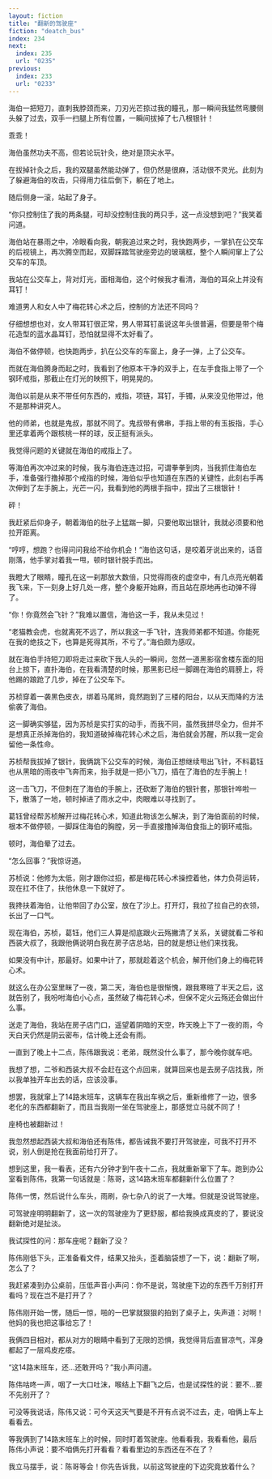 ```yaml
---
layout: fiction
title: "翻新的驾驶座"
fiction: "deatch_bus"
index: 234
next:
  index: 235
  url: "0235"
previous:
  index: 233
  url: "0233"
---
```

海伯一把短刀，直刺我脖颈而来，刀刃光芒掠过我的瞳孔，那一瞬间我猛然弯腰侧头躲了过去，双手一扫腿上所有位置，一瞬间拔掉了七八根银针！

乖乖！

海伯虽然功夫不高，但若论玩针灸，绝对是顶尖水平。

在拔掉针灸之后，我的双腿虽然能动弹了，但仍然是很麻，活动很不灵光。此刻为了躲避海伯的攻击，只得用力往后倒下，躺在了地上。

随后侧身一滚，站起了身子。

“你只控制住了我的两条腿，可却没控制住我的两只手，这一点没想到吧？”我笑着问道。

海伯站在暴雨之中，冷眼看向我，朝我追过来之时，我快跑两步，一掌扒在公交车的后视镜上，再次腾空而起，双脚踩踏驾驶座旁边的玻璃框，整个人瞬间窜上了公交车的车顶。

我站在公交车上，背对灯光，面相海伯，这个时候我才看清，海伯的耳朵上并没有耳钉！

难道男人和女人中了梅花转心术之后，控制的方法还不同吗？

仔细想想也对，女人带耳钉很正常，男人带耳钉虽说这年头很普遍，但要是带个梅花造型的蓝水晶耳钉，恐怕就显得不太好看了。

海伯不做停顿，也快跑两步，扒在公交车的车窗上，身子一弹，上了公交车。

而就在海伯腾身而起之时，我看到了他原本干净的双手上，在左手食指上带了一个钢环戒指，那截止在灯光的映照下，明晃晃的。

海伯以前是从来不带任何东西的，戒指，项链，耳钉，手镯，从来没见他带过，他不是那种讲究人。

他的师弟，也就是鬼叔，那就不同了。鬼叔带有佛串，手指上带的有玉扳指，手心里还拿着两个跟核桃一样的球，反正挺有派头。

我觉得问题的关键就在海伯的戒指上了。

等海伯再次冲过来的时候，我与海伯连连过招，可谓拳拳到肉，当我抓住海伯左手，准备强行撸掉那个戒指的时候，海伯似乎也知道在东西的关键性，此刻右手再次伸到了左手腕上，光芒一闪，我看到他的两根手指中，捏出了三根银针！

砰！

我赶紧后仰身子，朝着海伯的肚子上猛踹一脚，只要他取出银针，我就必须要和他拉开距离。

“哼哼，想跑？也得问问我给不给你机会！”海伯这句话，是咬着牙说出来的，话音刚落，他手掌对着我一甩，顿时银针脱手而出。

我瞪大了眼睛，瞳孔在这一刹那放大数倍，只觉得雨夜的虚空中，有几点亮光朝着我飞来，下一刻身上好几处一疼，整个身躯开始麻，而且站在原地再也动弹不得了。

“你！你竟然会飞针？”我难以置信，海伯这一手，我从未见过！

“老猫教会虎，也就离死不远了，所以我这一手飞针，连我师弟都不知道。你能死在我的绝技之下，也算是死得其所，不亏了。”海伯颇为感叹。

就在海伯手持短刀即将走过来砍下我人头的一瞬间，忽然一道黑影宿舍楼东面的阳台上掠下，直扑海伯，在我看清楚的时候，那黑影已经一脚踢在海伯的肩膀上，将他踢的踉跄了几步，掉在了公交车下。

苏桢穿着一袭黑色皮衣，绑着马尾辫，竟然跑到了三楼的阳台，以从天而降的方法偷袭了海伯。

这一脚确实够猛，因为苏桢是实打实的动手，而我不同，虽然我拼尽全力，但并不是想真正杀掉海伯的，我知道破掉梅花转心术之后，海伯就会苏醒，所以我一定会留他一条性命。

苏桢帮我拔掉了银针，我俩跳下公交车的时候，海伯正想继续甩出飞针，不料葛钰也从黑暗的雨夜中飞奔而来，抬手就是一把小飞刀，插在了海伯的左手腕上！

这一击飞刀，不但刺在了海伯的手腕上，还砍断了海伯的银针套，那银针哗啦一下，散落了一地，顿时掉进了雨水之中，肉眼难以寻找到了。

葛钰曾经帮苏桢解开过梅花转心术，知道此物该怎么解决，到了海伯面前的时候，根本不做停顿，一脚踩住海伯的胸膛，另一手直接撸掉海伯食指上的钢环戒指。

顿时，海伯晕了过去。

“怎么回事？”我惊讶道。

苏桢说：他修为太低，刚才跟你过招，都是梅花转心术操控着他，体力负荷运转，现在扛不住了，扶他休息一下就好了。

我搀扶着海伯，让他带回了办公室，放在了沙上。打开灯，我拉了拉自己的衣领，长出了一口气。

现在海伯，苏桢，葛钰，他们三人算是彻底跟火云殇撇清了关系，关键就看二爷和西装大叔了，我跟他俩说明白我在房子店总站，目的就是想让他们来找我。

如果没有中计，那最好。如果中计了，那就趁着这个机会，解开他们身上的梅花转心术。

就这么在办公室里眯了一夜，第二天，海伯也是很惭愧，跟我寒暄了半天之后，这就告别了，我吩咐海伯小心点，虽然破了梅花转心术，但保不定火云殇还会做出什么事。

送走了海伯，我站在房子店门口，遥望着阴暗的天空，昨天晚上下了一夜的雨，今天白天仍然是阴云密布，估计晚上还会有雨。

一直到了晚上十二点，陈伟跟我说：老弟，既然没什么事了，那今晚你就车吧。

我想了想，二爷和西装大叔不会赶在这个点回来，就算回来也是去房子店找我，所以我单独开车出去的话，应该没事。

想罢，我就窜上了14路末班车，这辆车在我出车祸之后，重新维修了一边，很多老化的东西都翻新了，而且当我刚一坐在驾驶座上，那感觉立马就不同了！

座椅也被翻新过！

我忽然想起西装大叔和海伯还有陈伟，都告诫我不要打开驾驶座，可我不打开不说，别人倒是抢在我面前给打开了。

想到这里，我一看表，还有六分钟才到午夜十二点，我就重新窜下了车。跑到办公室看到陈伟，我第一句话就是：陈哥，这14路末班车都翻新什么位置了？

陈伟一愣，然后说什么车头，雨刷，杂七杂八的说了一大堆。但就是没说驾驶座。

可驾驶座明明翻新了，这一次的驾驶座为了更舒服，都给我换成真皮的了，要说没翻新绝对是扯淡。

我试探性的问：那车座呢？翻新了没？

陈伟刚低下头，正准备看文件，结果又抬头，歪着脑袋想了一下，说：翻新了啊，怎么了？

我赶紧凑到办公桌前，压低声音小声问：你不是说，驾驶座下边的东西千万别打开看吗？现在岂不是打开了？

陈伟刚开始一愣，随后一惊，啪的一巴掌就狠狠的拍到了桌子上，失声道：对啊！他妈的我也把这事给忘了！

我俩四目相对，都从对方的眼睛中看到了无限的恐惧，我觉得背后直冒凉气，浑身都起了一层鸡皮疙瘩。

“这14路末班车，还...还敢开吗？”我小声问道。

陈伟咕咚一声，咽了一大口吐沫，喉结上下翻飞之后，也是试探性的说：要不...要不先别开了？

可没等我说话，陈伟又说：可今天这天气要是不开有点说不过去，走，咱俩上车上看看去。

等我俩到了14路末班车上的时候，同时盯着驾驶座。他看看我，我看看他，最后陈伟小声说：要不咱俩先打开看看？看看里边的东西还在不在了？

我立马摆手，说：陈哥等会！你先告诉我，以前这驾驶座的下边究竟放着什么？